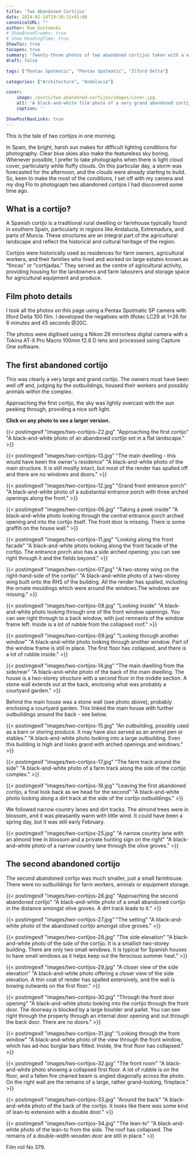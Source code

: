 ```yaml
---
title: 'Two Abandoned Cortijos'
date: 2024-02-14T19:16:31+01:00
canonicalURL: ""
author: Rom Gostomski
# ShowBreadCrumbs: true
# Show ReadingTime: true
ShowToc: true
tocopen: true
summary: 'Twenty-three photos of two abandoned cortijos taken with a vintage Pentax Spotmatic film camera during a morning walk.' # The summary appears as the Google description and also on the posts list page. If you also want it to appear on the page, use description instead of summary.
draft: false

tags: ["Pentax Spotmatic", "Pentax Spotmatic", "Ilford Delta"]

categories: ["Architecture", "Andalucia"]

cover:
    image: /posts/two-abandoned-cortijos/images/cover.jpg
    alt: 'A black-and-white film photo of a very grand abandoned cortijo complex. The main house is on the left with various outbuildings to the right.'
    caption: ''

ShowPostNavLinks: true
---
```

This is the tale of two cortijos in one morning.

In Spain, the bright, harsh sun makes for difficult lighting conditions for photography. Clear blue skies also make the featureless sky boring. Whenever possible, I prefer to take photographs when there is light cloud cover, particularly white fluffy clouds. On this particular day, a storm was forecasted for the afternoon, and the clouds were already starting to build. So, keen to make the most of the conditions, I set off with my camera and my dog Flo to photograph two abandoned cortijos I had discovered some time ago.

## What is a cortijo?

A Spanish cortijo is a traditional rural dwelling or farmhouse typically found in southern Spain, particularly in regions like Andalucia, Extremadura, and parts of Murcia. These structures are an integral part of the agricultural landscape and reflect the historical and cultural heritage of the region.

Cortijos were historically used as residences for farm owners, agricultural workers, and their families who lived and worked on large estates known as "fincas" or "cortijadas." They served as the centre of agricultural activity, providing housing for the landowners and farm labourers and storage space for agricultural equipment and produce.

## Film photo details

I took all the photos on this page using a Pentax Spotmatic SP camera with Ilford Delta 100 film. I developed the negatives with Ilfotec LC29 at 1+26 for 6 minutes and 45 seconds @20C.

The photos were digitised using a Nikon Z6 mirrorless digital camera with a Tokina AT-X Pro Macro 100mm f2.8 D lens and processed using Capture One software.

## The first abandoned cortijo

This was clearly a very large and grand cortijo. The owners must have been well off and, judging by the outbuildings, housed their workers and possibly animals within the complex.

Approaching the first cortijo, the sky was lightly overcast with the sun peeking through, providing a nice soft light.

**Click on any photo to see a larger version.**

{{< postimgexif "images/two-cortijos-22.jpg" 
"Approaching the first cortijo" 
"A black-and-white photo of an abandoned cortijo set in a flat landscape." >}}

{{< postimgexif "images/two-cortijos-13.jpg" 
"The main dwelling - this would have been the owner's residence" 
"A black-and-white photo of the main structure. It is still mostly intact, but most of the render has spalled off and there are no windows and doors." >}}

{{< postimgexif "images/two-cortijos-12.jpg" 
"Grand front entrance porch" 
"A black-and-white photo of a substantial entrance porch with three arched openings along the front." >}}

{{< postimgexif "images/two-cortijos-06.jpg" 
"Taking a peek inside" 
"A black-and-white photo looking through the central entrance porch arched opening and into the cortijo itself. The front door is missing. There is some graffiti on the house wall." >}}

{{< postimgexif "images/two-cortijos-11.jpg" 
"Looking along the front facade" 
"A black-and-white photo looking along the front facade of the cortijo. The entrance porch also has a side arched opening; you can see right through it and the fields beyond." >}}

{{< postimgexif "images/two-cortijos-07.jpg" 
"A two-storey wing on the right-hand-side of the cortijo" 
"A black-and-white photo of a two-storey wing built onto the RHS of the building. All the render has spalled, including the ornate mouldings which were around the windows.The windows are missing." >}}

{{< postimgexif "images/two-cortijos-08.jpg" 
"Looking inside" 
"A black-and-white photo looking through one of the front window openings. You can see right through to a back window, with just remnants of the window frame left. Inside is a lot of rubble from the collapsed roof." >}}

{{< postimgexif "images/two-cortijos-09.jpg" 
"Looking through another window" 
"A black-and-white photo looking through another window. Part of the window frame is still in place. The first floor has collapsed, and there is a lot of rubble inside." >}}

{{< postimgexif "images/two-cortijos-14.jpg" 
"The main dwelling from the side/rear" 
"A black-and-white photo of the back of the main dwelling. The house is a two-storey structure with a second floor in the middle section. A stone wall extends out at the back, enclosing what was probably a courtyard garden." >}}

Behind the main house was a stone wall (see photo above), probably enclosing a courtyard garden. This linked the main house with further outbuildings around the back - see below.

{{< postimgexif "images/two-cortijos-15.jpg" 
"An outbuilding, possibly used as a barn or storing produce. It may have also served as an animal pen or stables." 
"A black-and-white photo looking into a large outbuilding. Even this building is high and looks grand with arched openings and windows." >}}

{{< postimgexif "images/two-cortijos-17.jpg" 
"The farm track around the side" 
"A black-and-white photo of a farm track along the side of the cortijo complex." >}}

{{< postimgexif "images/two-cortijos-18.jpg" 
"Leaving the first abandoned cortijo, a final look back as we head for the second" 
"A black-and-white photo looking along a dirt track at the side of the cortijo outbuildings." >}}

We followed narrow country lanes and dirt tracks. The almond trees were in blossom, and it was pleasantly warm with little wind. It could have been a spring day, but it was still early February.

{{< postimgexif "images/two-cortijos-25.jpg" 
"A narrow country lane with an almond tree in blossom and a private hunting sign on the right" 
"A black-and-white photo of a narrow country lane through the olive groves." >}}

## The second abandoned cortijo

The second abandoned cortijo was much smaller, just a small farmhouse. There were no outbuildings for farm workers, animals or equipment storage.

{{< postimgexif "images/two-cortijos-26.jpg" 
"Approaching the second abandoned cortijo" 
"A black-and-white photo of a small abandoned cortijo in the distance amongst olive groves. A dirt track leads to it." >}}

{{< postimgexif "images/two-cortijos-27.jpg" 
"The setting" 
"A black-and-white photo of the abandoned cortijo amongst olive groves." >}}

{{< postimgexif "images/two-cortijos-28.jpg" 
"The side elevation" 
"A black-and-white photo of the side of the cortijo. It is a smallish two-storey building. There are only two small windows. It is typical for Spanish houses to have small windows as it helps keep out the ferocious summer heat." >}}

{{< postimgexif "images/two-cortijos-29.jpg" 
"A closer view of the side elevation" 
"A black-and-white photo offering a closer view of the side elevation. A thin coat of render has spalled extensively, and the wall is bowing outwards on the first floor." >}}

{{< postimgexif "images/two-cortijos-30.jpg" 
"Through the front door opening" 
"A black-and-white photo looking into the cortijo through the front door. The doorway is blocked by a large boulder and pallet. You can see right through the property through an internal door opening and out through the back door. There are no doors." >}}

{{< postimgexif "images/two-cortijos-31.jpg" 
"Looking through the front window" 
"A black-and-white photo of the view through the front window, which has ad-hoc burglar bars fitted. Inside, the first floor has collapsed." >}}

{{< postimgexif "images/two-cortijos-32.jpg" 
"The front room" 
"A black-and-white photo showing a collapsed first floor. A lot of rubble is on the floor, and a fallen fire charred beam is angled diagonally across the photo. On the right wall are the remains of a large, rather grand-looking, fireplace." >}}

{{< postimgexif "images/two-cortijos-33.jpg" 
"Around the back" 
"A black-and-white photo of the back of the cortijo. It looks like there was some kind of lean-to extension with a double door." >}}

{{< postimgexif "images/two-cortijos-34.jpg" 
"The lean-to" 
"A black-and-white photo of the lean-to from the side. The roof has collapsed. The remains of a double-width wooden door are still in place." >}}

Film roll No 379.
